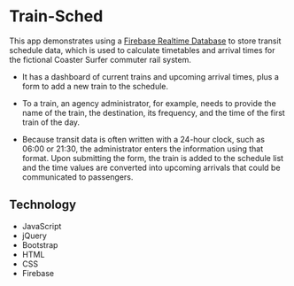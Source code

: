 # Train-Sched

This app demonstrates using a [Firebase Realtime Database](https://firebase.google.com/docs/database/) to store transit schedule data, which is used to calculate timetables and arrival times for the fictional Coaster Surfer commuter rail system.



* It has a dashboard of current trains and upcoming arrival times, plus a form to add a new train to the schedule.




* To a train, an agency administrator, for example, needs to provide the name of the train, the destination, its frequency, and the time of the first train of the day.



* Because transit data is often written with a 24-hour clock, such as 06:00 or 21:30, the administrator enters the information using that format. Upon submitting the form, the train is added to the schedule list and the time values are converted into upcoming arrivals that could be communicated to passengers.



## Technology

* JavaScript 
* jQuery 
* Bootstrap 
* HTML 
* CSS
* Firebase 
